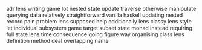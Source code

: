 adr lens writing game lot nested state update traverse otherwise manipulate querying data relatively straightforward vanilla haskell updating nested record pain problem lens supposed help additionally lens classy lens style let individual subsystem game target subset state monad instead requiring full state lens time consequence going figure way organising class lens definition method deal overlapping name